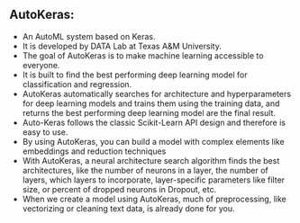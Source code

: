 ## AutoKeras: 

- An AutoML system based on Keras. 
- It is developed by DATA Lab at Texas A&M University. 
- The goal of AutoKeras is to make machine learning accessible to everyone.
- It is built to find the best performing deep learning model for classification and regression.
- AutoKeras automatically searches for architecture and hyperparameters for deep learning models and trains them using the training data, and returns the best performing deep learning model are the final result.
- Auto-Keras follows the classic Scikit-Learn API design and therefore is easy to use.
- By using AutoKeras, you can build a model with complex elements like embeddings and reduction techniques 
- With AutoKeras, a neural architecture search algorithm finds the best architectures, like the number of neurons in a layer, the number of layers, which layers to incorporate, layer-specific parameters like filter size, or percent of dropped neurons in Dropout, etc.
- When we create a model using AutoKeras, much of preprocessing, like vectorizing or cleaning text data, is already done for you.